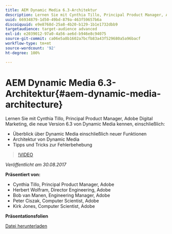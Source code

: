 ```yaml
---
title: AEM Dynamic Media 6.3-Architektur
description: Lernen Sie mit Cynthia Tillo, Principal Product Manager, Adobe Digital Marketing, die neue Version 6.3 von Dynamic Media kennen.
uuid: 66934879-1d50-49bd-879a-463f59657b6a
discoiquuid: e9e8768d-25a8-4b20-b129-1b1e1732dbb9
targetaudience: target-audience advanced
exl-id: e2039012-97a0-4a56-ae6d-b946e8c94075
source-git-commit: ca06e5a8b1602a7bcfb83a43f529680a5a96bacf
workflow-type: tm+mt
source-wordcount: '92'
ht-degree: 100%

---
```


# AEM Dynamic Media 6.3-Architektur{#aem-dynamic-media-architecture}

Lernen Sie mit Cynthia Tillo, Principal Product Manager, Adobe Digital Marketing, die neue Version 6.3 von Dynamic Media kennen, einschließlich:

* Überblick über Dynamic Media einschließlich neuer Funktionen
* Architektur von Dynamic Media
* Tipps und Tricks zur Fehlerbehebung

>[!VIDEO](https://video.tv.adobe.com/v/19570/?quality=9)

*Veröffentlicht am 30.08.2017*

**Präsentiert von:**

* Cynthia Tillo, Principal Product Manager, Adobe
* Herbert Wolfram, Director Engineering, Adobe
* Bob van Manen, Engineering Manager, Adobe
* Peter Ciszak, Computer Scientist, Adobe
* Kirk Jones, Computer Scientist, Adobe

**Präsentationsfolien**

[Datei herunterladen](assets/dynamicmedia83017.pdf)
<!--
[Get back to the Overview](https://helpx.adobe.com/experience-manager/kt/eseminars/gems/aem-index.html)
-->
